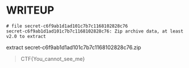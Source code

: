 # WRITEUP

```
# file secret-c6f9ab1d1ad101c7b7c1168102828c76                        
secret-c6f9ab1d1ad101c7b7c1168102828c76: Zip archive data, at least v2.0 to extract
```

extract secret-c6f9ab1d1ad101c7b7c1168102828c76.zip

> CTF{You_cannot_see_me}

